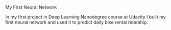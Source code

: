 My First Neural Network

In my first project in Deep Learning Nanodegree course at Udacity I built my first neural network and used it to predict daily bike rental ridership.
